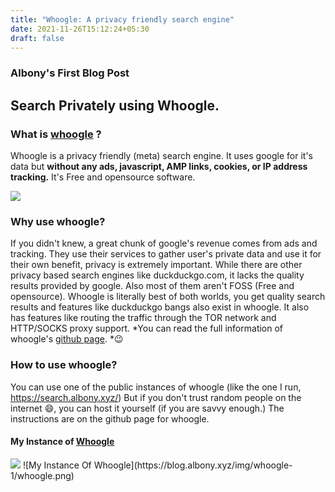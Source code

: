 ```yaml
---
title: "Whoogle: A privacy friendly search engine"
date: 2021-11-26T15:12:24+05:30
draft: false
---
```


### Albony's First Blog Post
## Search Privately using Whoogle.
### What is [whoogle](https://github.com/benbusby/whoogle-search) ?
Whoogle is a privacy friendly (meta) search engine.
It uses google for it's data but **without any ads, javascript, AMP links, cookies, or IP address tracking.**
It's Free and opensource software.

<img src="/img/whoogle-1/whoogle.png">

### Why use whoogle?
If you didn't knew, a great chunk of google's revenue comes from ads and tracking. They use their services to gather user's private data and use it for their own benefit, privacy is extremely important. 
While there are other privacy based search engines like duckduckgo.com, it lacks the quality results provided by google. Also most of them aren't FOSS (Free and opensource). Whoogle is literally best of both worlds, you get quality search results and features like duckduckgo bangs also exist in whoogle. It also has features like routing the traffic through the TOR network and HTTP/SOCKS proxy support. *You can read the full information of whoogle's [github page](https://github.com/benbusby/whoogle-search). *😉

### How to use whoogle?
You can use one of the public instances of whoogle (like the one I run, https://search.albony.xyz/)
But if you don't trust random people on the internet 😄, you can host it yourself (if you are savvy enough.) The instructions are on the github page for whoogle.
#### My Instance of [Whoogle](https://search.albony.xyz)
<img src="/img/whoogle-1/whoogle-albony.png"> 
 ![My Instance Of Whoogle](https://blog.albony.xyz/img/whoogle-1/whoogle.png)


